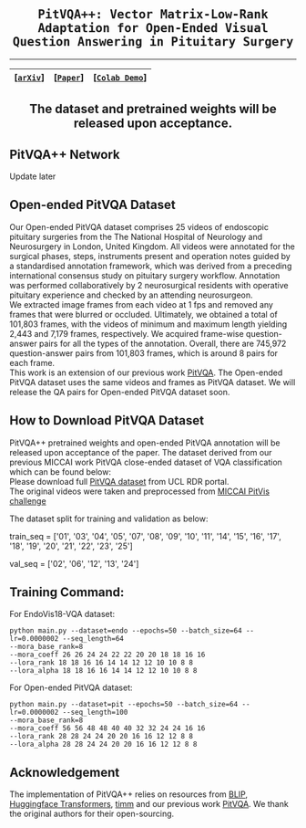 <div align="center">

<samp>
<h2> PitVQA++: Vector Matrix-Low-Rank Adaptation for Open-Ended Visual Question Answering in Pituitary Surgery </h1>
</samp> 

---
| **[[```arXiv```](<https://arxiv.org/>)]** | **[[```Paper```](<https://link.springer.com/>)]** | **[[```Colab Demo```](<https://github.com/>)]**|
|:-------------------:|:-------------------:|:-------------------:|
    
The dataset and pretrained weights will be released upon acceptance.
---

</div> 

## PitVQA++ Network
Update later
<!-- 
<div align='center'>
<img src='https://github.com/mobarakol/PitVQA/blob/main/assets/model_archi_3.png' width=750>
</div>
-->

## Open-ended PitVQA Dataset

Our Open-ended PitVQA dataset comprises 25 videos of endoscopic pituitary surgeries from the The National Hospital of Neurology and Neurosurgery in London, United Kingdom. All videos were annotated for the surgical phases, steps, instruments present and operation notes guided by a standardised annotation framework, which was derived from a preceding international consensus study on pituitary surgery workflow. Annotation was performed collaboratively by 2 neurosurgical residents with operative pituitary experience and checked by an attending neurosurgeon.  
We extracted image frames from each video at 1 fps and removed any frames that were blurred or occluded. Ultimately, we obtained a total of 101,803 frames, with the videos of minimum and maximum length yielding 2,443 and 7,179 frames, respectively. We acquired frame-wise question-answer pairs for all the types of the annotation. Overall, there are 745,972 question-answer pairs from 101,803 frames, which is around 8 pairs for each frame.  
This work is an extension of our previous work [PitVQA](https://github.com/mobarakol/PitVQA). The Open-ended PitVQA dataset uses the same videos and frames as PitVQA dataset. We will release the QA pairs for Open-ended PitVQA dataset soon.

<!-- 
<div align='center'>
<img src='https://github.com/mobarakol/PitVQA/blob/main/assets/pitvqa_dataset_2.png' width=650>
</div>
-->

## How to Download PitVQA Dataset
PitVQA++ pretrained weights and open-ended PitVQA annotation will be released upon acceptance of the paper. 
The dataset derived from our previous MICCAI work PitVQA close-ended dataset of VQA classification which can be found below:<br>
Please download full [PitVQA dataset](https://doi.org/10.5522/04/27004666) from UCL RDR portal.  
The original videos were taken and preprocessed from [MICCAI PitVis challenge](https://rdr.ucl.ac.uk/articles/dataset/PitVis_Challenge_Endoscopic_Pituitary_Surgery_videos/26531686)

The dataset split for training and validation as below:<br>

train_seq = ['01', '03', '04', '05', '07', '08', '09', '10', '11', '14',
             '15', '16', '17', '18', '19', '20', '21', '22', '23', '25']
                     
val_seq = ['02', '06', '12', '13', '24']


## Training Command:
For EndoVis18-VQA dataset:
```
python main.py --dataset=endo --epochs=50 --batch_size=64 --lr=0.0000002 --seq_length=64
--mora_base_rank=8
--mora_coeff 26 26 24 24 22 22 20 20 18 18 16 16
--lora_rank 18 18 16 16 14 14 12 12 10 10 8 8
--lora_alpha 18 18 16 16 14 14 12 12 10 10 8 8
```

For Open-ended PitVQA dataset:
```
python main.py --dataset=pit --epochs=50 --batch_size=64 --lr=0.0000002 --seq_length=100
--mora_base_rank=8
--mora_coeff 56 56 48 48 40 40 32 32 24 24 16 16
--lora_rank 28 28 24 24 20 20 16 16 12 12 8 8
--lora_alpha 28 28 24 24 20 20 16 16 12 12 8 8
```
## Acknowledgement
The implementation of PitVQA++ relies on resources from <a href="https://github.com/salesforce/BLIP">BLIP</a>, <a href="https://github.com/huggingface/transformers">Huggingface Transformers</a>, <a href="https://github.com/rwightman/pytorch-image-models/tree/master/timm">timm</a> and our previous work [PitVQA](https://github.com/mobarakol/PitVQA). We thank the original authors for their open-sourcing.

<!-- 
## Citation
If you use this code for your research, please cite our paper.


```
Add reference
```
-->
